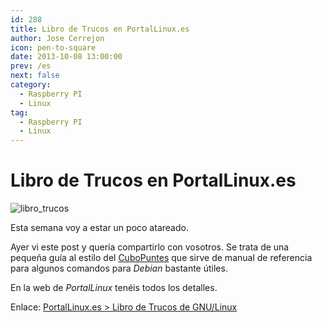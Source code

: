 ```yaml
---
id: 288
title: Libro de Trucos en PortalLinux.es
author: Jose Cerrejon
icon: pen-to-square
date: 2013-10-08 13:00:00
prev: /es
next: false
category:
  - Raspberry PI
  - Linux
tag:
  - Raspberry PI
  - Linux
---
```


# Libro de Trucos en PortalLinux.es

![libro_trucos](/images/2013/10/libro_trucos.jpg)

Esta semana voy a estar un poco atareado.

Ayer vi este post y quería compartirlo con vosotros. Se trata de una pequeña guía al estilo del [CuboPuntes](/post.php?id=125) que sirve de manual de referencia para algunos comandos para *Debian* bastante útiles.

En la web de *PortalLinux* tenéis todos los detalles.

Enlace: [PortalLinux.es > Libro de Trucos de GNU/Linux](http://portallinux.es/libro-trucos-gnu-linux/)